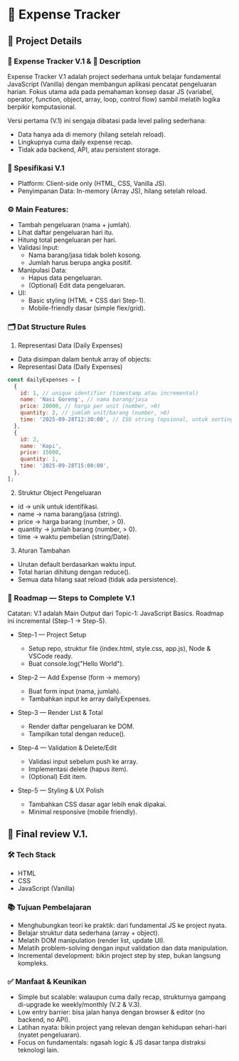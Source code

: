# 💸 Expense Tracker

## 🎯 Project Details

### 💸 Expense Tracker V.1 & 🎯 Description

Expense Tracker V.1 adalah project sederhana untuk belajar fundamental JavaScript (Vanilla) dengan membangun aplikasi pencatat pengeluaran harian.
Fokus utama ada pada pemahaman konsep dasar JS (variabel, operator, function, object, array, loop, control flow) sambil melatih logika berpikir komputasional.

Versi pertama (V.1) ini sengaja dibatasi pada level paling sederhana:

- Data hanya ada di memory (hilang setelah reload).
- Lingkupnya cuma daily expense recap.
- Tidak ada backend, API, atau persistent storage.

### 📌 Spesifikasi V.1

- Platform: Client-side only (HTML, CSS, Vanilla JS).
- Penyimpanan Data: In-memory (Array JS), hilang setelah reload.

### ⚙️ Main Features:

- Tambah pengeluaran (nama + jumlah).
- Lihat daftar pengeluaran hari itu.
- Hitung total pengeluaran per hari.
- Validasi Input:
  - Nama barang/jasa tidak boleh kosong.
  - Jumlah harus berupa angka positif.
- Manipulasi Data:
  - Hapus data pengeluaran.
  - (Optional) Edit data pengeluaran.
- UI:
  - Basic styling (HTML + CSS dari Step-1).
  - Mobile-friendly dasar (simple flex/grid).

### 🗂️ Dat Structure Rules

1. Representasi Data (Daily Expenses)

- Data disimpan dalam bentuk array of objects:
- Representasi Data (Daily Expenses)

```js
const dailyExpenses = [
  {
    id: 1, // unique identifier (timestamp atau incremental)
    name: 'Nasi Goreng', // nama barang/jasa
    price: 20000, // harga per unit (number, >0)
    quantity: 2, // jumlah unit/barang (number, >0)
    time: '2025-09-28T12:30:00', // ISO string (opsional, untuk sorting/filter)
  },
  {
    id: 2,
    name: 'Kopi',
    price: 15000,
    quantity: 1,
    time: '2025-09-28T15:00:00',
  },
];
```

2. Struktur Object Pengeluaran

- id → unik untuk identifikasi.
- name → nama barang/jasa (string).
- price → harga barang (number, > 0).
- quantity → jumlah barang (number, > 0).
- time → waktu pembelian (string/Date).

3. Aturan Tambahan

- Urutan default berdasarkan waktu input.
- Total harian dihitung dengan reduce().
- Semua data hilang saat reload (tidak ada persistence).

### 🚀 Roadmap — Steps to Complete V.1

Catatan: V.1 adalah Main Output dari Topic-1: JavaScript Basics.
Roadmap ini incremental (Step-1 → Step-5).

- Step-1 — Project Setup

  - Setup repo, struktur file (index.html, style.css, app.js), Node & VSCode ready.
  - Buat console.log("Hello World").

- Step-2 — Add Expense (form → memory)

  - Buat form input (nama, jumlah).
  - Tambahkan input ke array dailyExpenses.

- Step-3 — Render List & Total

  - Render daftar pengeluaran ke DOM.
  - Tampilkan total dengan reduce().

- Step-4 — Validation & Delete/Edit

  - Validasi input sebelum push ke array.
  - Implementasi delete (hapus item).
  - (Optional) Edit item.

- Step-5 — Styling & UX Polish
  - Tambahkan CSS dasar agar lebih enak dipakai.
  - Minimal responsive (mobile friendly).

## 🏁 Final review V.1.

### 🛠️ Tech Stack

- HTML
- CSS
- JavaScript (Vanilla)

### 📚 Tujuan Pembelajaran

- Menghubungkan teori ke praktik: dari fundamental JS ke project nyata.
- Belajar struktur data sederhana (array + object).
- Melatih DOM manipulation (render list, update UI).
- Melatih problem-solving dengan input validation dan data manipulation.
- Incremental development: bikin project step by step, bukan langsung kompleks.

### ✅ Manfaat & Keunikan

- Simple but scalable: walaupun cuma daily recap, strukturnya gampang di-upgrade ke weekly/monthly (V.2 & V.3).
- Low entry barrier: bisa jalan hanya dengan browser & editor (no backend, no API).
- Latihan nyata: bikin project yang relevan dengan kehidupan sehari-hari (nyatet pengeluaran).
- Focus on fundamentals: ngasah logic & JS dasar tanpa distraksi teknologi lain.
